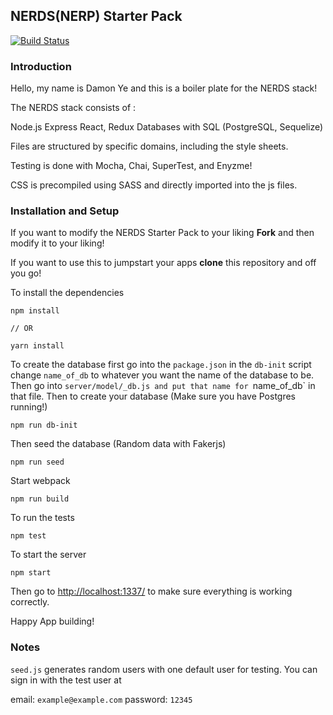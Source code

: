 ## NERDS(NERP) Starter Pack
[![Build Status](https://travis-ci.org/dye784/NERDS-starterpack.svg?branch=master)](https://travis-ci.org/dye784/NERDS-starterpack)

### Introduction
Hello, my name is Damon Ye and this is a boiler plate for the NERDS stack!

The NERDS stack consists of :

Node.js
Express
React, Redux
Databases with SQL (PostgreSQL, Sequelize)

Files are structured by specific domains, including the style sheets.

Testing is done with Mocha, Chai, SuperTest, and Enyzme!

CSS is precompiled using SASS and directly imported into the js files.

### Installation and Setup
If you want to modify the NERDS Starter Pack to your liking **Fork** and then modify it to your liking!

If you want to use this to jumpstart your apps **clone** this repository and off you go!

To install the dependencies

```
npm install

// OR

yarn install
```

To create the database first go into the `package.json` in the `db-init` script change `name_of_db` to whatever you want the name of the database to be. Then go into `server/model/_db.js and put that name for `name_of_db` in that file. Then to create your database (Make sure you have Postgres running!)

```
npm run db-init
```

Then seed the database (Random data with Fakerjs)

```
npm run seed
```

Start webpack

```
npm run build
```

To run the tests

```
npm test
```

To start the server

```
npm start
```

Then go to [http://localhost:1337/](http://localhost:1337/) to make sure everything is working correctly.

Happy App building!

### Notes
`seed.js` generates random users with one default user for testing. You can sign in with the test user at

email: `example@example.com`
password: `12345`


